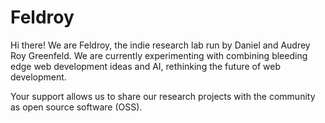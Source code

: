 # Feldroy

Hi there! We are Feldroy, the indie research lab run by Daniel and Audrey Roy Greenfeld. We are currently experimenting with combining bleeding edge web development ideas and AI, rethinking the future of web development. 

Your support allows us to share our research projects with the community as open source software (OSS).
